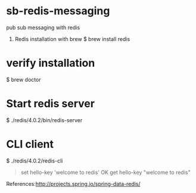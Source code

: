 # sb-redis-messaging
pub sub messaging with redis

1. Redis installation with brew
  $ brew install redis
  # verify installation  
  $ brew doctor
  # Start redis server 
  $ ./redis/4.0.2/bin/redis-server
  # CLI client  
  $ ./redis/4.0.2/redis-cli
   > set hello-key 'welcome to redis'
   OK
   > get hello-key
   "welcome to redis"
   
  
References:http://projects.spring.io/spring-data-redis/
